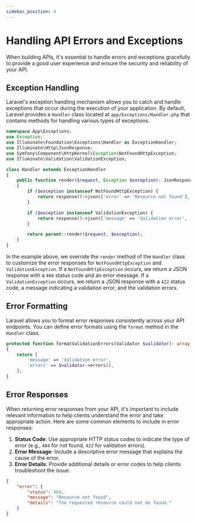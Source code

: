 ```yaml
---
sidebar_position: 4
---
```


# Handling API Errors and Exceptions

When building APIs, it's essential to handle errors and exceptions gracefully to provide a good user experience and ensure the security and reliability of your API. 

## Exception Handling

Laravel's exception handling mechanism allows you to catch and handle exceptions that occur during the execution of your application. By default, Laravel provides a `Handler` class located at `app/Exceptions/Handler.php` that contains methods for handling various types of exceptions.

```php
namespace App\Exceptions;
use Exception;
use Illuminate\Foundation\Exceptions\Handler as ExceptionHandler;
use Illuminate\Http\JsonResponse;
use Symfony\Component\HttpKernel\Exception\NotFoundHttpException;
use Illuminate\Validation\ValidationException;

class Handler extends ExceptionHandler
{
    public function render($request, Exception $exception): JsonResponse
    {
        if ($exception instanceof NotFoundHttpException) {
            return response()->json(['error' => 'Resource not found'], 404);
        }

        if ($exception instanceof ValidationException) {
            return response()->json(['message' => 'Validation error', 'errors' => $exception->errors()], 422);
        }

        return parent::render($request, $exception);
    }
}
```

In the example above, we override the `render` method of the `Handler` class to customize the error responses for `NotFoundHttpException` and `ValidationException`. If a `NotFoundHttpException` occurs, we return a JSON response with a `404` status code and an error message. If a `ValidationException` occurs, we return a JSON response with a `422` status code, a message indicating a validation error, and the validation errors.

## Error Formatting

Laravel allows you to format error responses consistently across your API endpoints. You can define error formats using the `format` method in the `Handler` class.

```php
protected function formatValidationErrors(Validator $validator): array
{
    return [
        'message' => 'Validation error',
        'errors' => $validator->errors(),
    ];
}
```

## Error Responses

When returning error responses from your API, it's important to include relevant information to help clients understand the error and take appropriate action. Here are some common elements to include in error responses:

1. **Status Code**: Use appropriate HTTP status codes to indicate the type of error (e.g., `404` for not found, `422` for validation errors).
2. **Error Message**: Include a descriptive error message that explains the cause of the error.
3. **Error Details**: Provide additional details or error codes to help clients troubleshoot the issue.

```json
{
    "error": {
        "status": 404,
        "message": "Resource not found",
        "details": "The requested resource could not be found."
    }
}
```

